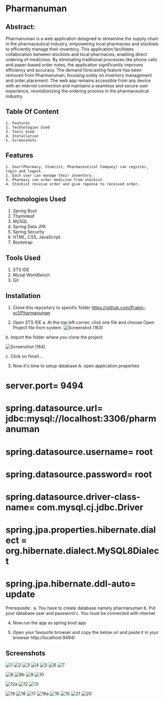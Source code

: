 # Pharmanuman
## Abstract:
Pharmanuman is a web application designed to streamline the supply chain in the pharmaceutical industry, empowering local pharmacies and stockists to efficiently manage their inventory. This application facilitates collaboration between stockists and local pharmacies, enabling direct ordering of medicines. By eliminating traditional processes like phone calls and paper-based order notes, the application significantly improves efficiency and accuracy. The demand forecasting feature has been removed from Pharmanuman, focusing solely on inventory management and order placement. The web app remains accessible from any device with an internet connection and maintains a seamless and secure user experience, revolutionizing the ordering process in the pharmaceutical industry.

## Table Of Content
    1. Features
    2. Technologies Used
    3. Tools Used
    4. Installation
    5. Screenshots

    
    
## Features

    1. User(Pharmacy, Stokcist, Pharmaceutical Company) can register, login and logout.
    2. Each user can manage their inventory.
    3. Pharmacy can order medicine from stockist.
    4. Stockist receive order and give reponse to received order.

## Technologies Used

1. Spring Boot
2. Thymeleaf
3. MySQL
4. Spring Data JPA
5. Spring Security
6. HTML, CSS, JavaScript
7. Bootstrap

## Tools Used
1. STS IDE
2. Mysql WorkBench
3. Git

## Installation
1. Clone this repository to specific folder
https://github.com/Prabin-sc1/Pharmanuman 

2. Open STS IDE
a. At the top left corner, click one file and choose Open Project file from system.
![Screenshot (163)](https://github.com/Prabin-sc1/Pharmanuman/assets/79828184/261c369f-0fca-48e5-91aa-502de7ad4ef6)

b. Import the folder where you clone the project

![Screenshot (164)](https://github.com/Prabin-sc1/Pharmanuman/assets/79828184/af1cfbd8-bbee-4ab1-80ff-cab8ad6d7c7b)

c. Click on finish...

3. Now it's time to setup database
A. open application.properties


# server.port= 9494
# spring.datasource.url= jdbc:mysql://localhost:3306/pharmanuman
# spring.datasource.username= root
# spring.datasource.password= root
# spring.datasource.driver-class-name= com.mysql.cj.jdbc.Driver
# spring.jpa.properties.hibernate.dialect = org.hibernate.dialect.MySQL8Dialect
# spring.jpa.hibernate.ddl-auto= update

Prerequisite :
a. You have to create database namely pharmanuman
b. Put your database user and password
c. You must be connected with internet

4. Now run the app as spring boot app

5. Open your favourite browser and copy the below url and paste it in your browser 
  http://localhost:9494/

##  Screenshots
![1](https://github.com/Prabin-sc1/Pharmanuman/assets/79828184/a3ac67c7-4266-4919-b3ab-857b5b0eb4e8)
![2](https://github.com/Prabin-sc1/Pharmanuman/assets/79828184/1f025593-461e-4f86-ab95-551419287668)
![3](https://github.com/Prabin-sc1/Pharmanuman/assets/79828184/2c03caef-43ce-4417-aca1-e373800319d2)
![4](https://github.com/Prabin-sc1/Pharmanuman/assets/79828184/7f74c249-9627-4b50-ad50-ef6a3f9172cd)
![5](https://github.com/Prabin-sc1/Pharmanuman/assets/79828184/97e290f4-c115-445f-8c92-d9838e3b64d6)
![6](https://github.com/Prabin-sc1/Pharmanuman/assets/79828184/3a63334c-50f2-43c2-a435-53f62662f06c)
![7](https://github.com/Prabin-sc1/Pharmanuman/assets/79828184/93c9e38b-0b39-4e11-ac50-9b083a2d712d)

![8](https://github.com/Prabin-sc1/Pharmanuman/assets/79828184/d2c1d8ee-9be6-4c26-aed0-a57369386146)
![8b](https://github.com/Prabin-sc1/Pharmanuman/assets/79828184/a8000c61-cb2b-4164-b3a1-e7a20b4ff81d)
![9](https://github.com/Prabin-sc1/Pharmanuman/assets/79828184/e828fa0f-d9ce-4912-be11-c714a9b4affc)
![10](https://github.com/Prabin-sc1/Pharmanuman/assets/79828184/35fc9151-8655-43cc-b365-1b90e28ce161)

![12a](https://github.com/Prabin-sc1/Pharmanuman/assets/79828184/4ae4547e-a17a-4957-a20f-5ff6a430dc92)
![12](https://github.com/Prabin-sc1/Pharmanuman/assets/79828184/1367f0c8-e542-43b4-b111-3a479de402e2)
![13](https://github.com/Prabin-sc1/Pharmanuman/assets/79828184/4a77ecc9-6877-4ee7-b1a5-497436e9b76d)

![19](https://github.com/Prabin-sc1/Pharmanuman/assets/79828184/df50615c-813f-41e5-8dd0-15c6db5026bc)
![18](https://github.com/Prabin-sc1/Pharmanuman/assets/79828184/c21b01c4-05f6-45f4-85b4-ebdef1194f67)
![17](https://github.com/Prabin-sc1/Pharmanuman/assets/79828184/b46e44b8-7beb-4fc8-8875-526847a0eea4)
![16a](https://github.com/Prabin-sc1/Pharmanuman/assets/79828184/b69bddc3-a064-4d63-90a0-0efeca1e5536)
![16](https://github.com/Prabin-sc1/Pharmanuman/assets/79828184/2fc4c7e2-193e-4869-baad-0cdf1ab545ff)
![15](https://github.com/Prabin-sc1/Pharmanuman/assets/79828184/bd4e010d-031a-4949-9689-dfcc6b4b587b)
![21](https://github.com/Prabin-sc1/Pharmanuman/assets/79828184/22743d62-d4dc-4dd2-99c8-54b2825251d5)
![20](https://github.com/Prabin-sc1/Pharmanuman/assets/79828184/d76ef005-2be9-4709-8bf2-ff973e3a2721)










  

